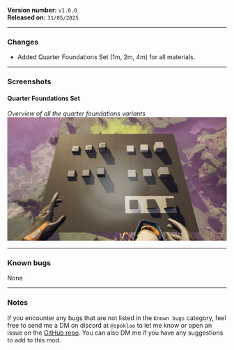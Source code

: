 **Version number:** `v1.0.0`\
**Released on:** `31/05/2025`

---

### Changes

- Added Quarter Foundations Set (1m, 2m, 4m) for all materials.

---

### Screenshots

#### Quarter Foundations Set

*Overview of all the quarter foundations variants*
![Overview of all the quarter foundations variants](https://github.com/Spokloo/Satisfactory-MoreBuildables-Mod/blob/master/Resources/Screenshots/QuarterFoundationsSetOverview.png?raw=true "Overview of all the quarter foundations variants")

---

### Known bugs

None

---

### Notes

If you encounter any bugs that are not listed in the `Known bugs` category, feel free to send me a DM on discord at `@spokloo` to let me know or open an issue on the [GitHub repo](https://github.com/Spokloo/Satisfactory-MoreBuildables-Mod/issues). You can also DM me if you have any suggestions to add to this mod.
